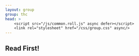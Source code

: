 ```yaml
---
layout: group
group: thc
head: >
    <script src="/js/common.roll.js" async defer></script>
    <link rel="stylesheet" href="/css/group.css" async/>
---
```


## Read First!
